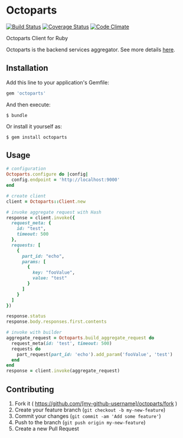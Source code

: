 # Octoparts

[![Build Status](https://travis-ci.org/ma2gedev/octoparts-rb.svg)](https://travis-ci.org/ma2gedev/octoparts-rb)
[![Coverage Status](https://img.shields.io/coveralls/ma2gedev/octoparts-rb.svg)](https://coveralls.io/r/ma2gedev/octoparts-rb)
[![Code Climate](https://codeclimate.com/github/ma2gedev/octoparts-rb/badges/gpa.svg)](https://codeclimate.com/github/ma2gedev/octoparts-rb)

Octoparts Client for Ruby

Octoparts is the backend services aggregator. See more details [here](http://m3dev.github.io/octoparts/).

## Installation

Add this line to your application's Gemfile:

```ruby
gem 'octoparts'
```

And then execute:

    $ bundle

Or install it yourself as:

    $ gem install octoparts

## Usage

```ruby
# configuration
Octoparts.configure do |config|
  config.endpoint = 'http://localhost:9000'
end

# create client
client = Octoparts::Client.new

# invoke aggregate request with Hash
response = client.invoke({
  request_meta: {
    id: "test",
    timeout: 500
  },
  requests: [
    {
      part_id: "echo",
      params: [
        {
          key: "fooValue",
          value: "test"
        }
      ]
    }
  ]
})

response.status
response.body.responses.first.contents

# invoke with builder
aggregate_request = Octoparts.build_aggregate_request do
  request_meta(id: 'test', timeout: 500)
  requests do
    part_request(part_id: 'echo').add_param('fooValue', 'test')
  end
end
response = client.invoke(aggregate_request)

```

## Contributing

1. Fork it ( https://github.com/[my-github-username]/octoparts/fork )
2. Create your feature branch (`git checkout -b my-new-feature`)
3. Commit your changes (`git commit -am 'Add some feature'`)
4. Push to the branch (`git push origin my-new-feature`)
5. Create a new Pull Request
